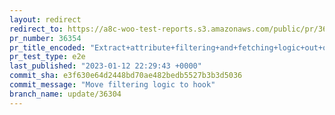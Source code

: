 ```yaml
---
layout: redirect
redirect_to: https://a8c-woo-test-reports.s3.amazonaws.com/public/pr/36354/e2e/index.html
pr_number: 36354
pr_title_encoded: "Extract+attribute+filtering+and+fetching+logic+out+of+attribute+components"
pr_test_type: e2e
last_published: "2023-01-12 22:29:43 +0000"
commit_sha: e3f630e64d2448bd70ae482bedb5527b3b3d5036
commit_message: "Move filtering logic to hook"
branch_name: update/36304
---
```

